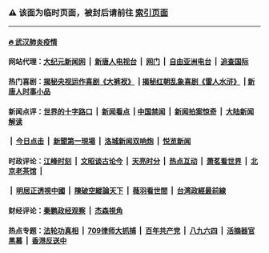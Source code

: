 ### ⚠️ 该面为临时页面，被封后请前往 [索引页面](../link4.md)

---

#### [🔥 武汉肺炎疫情](http://157.245.236.248:10000/videos/corona/)

#### 网站代理：[大纪元新闻网](http://157.245.236.248:10080/gb/) &nbsp;|&nbsp; [新唐人电视台](http://157.245.236.248:8808/gb/) &nbsp;|&nbsp; [网门](http://157.245.236.248:11000/) &nbsp;|&nbsp; [自由亚洲电台](http://157.245.236.248:9800/mandarin/) &nbsp;|&nbsp; [追查国际](http://157.245.236.248:10010/)

#### 热门喜剧：[揭秘央视运作喜剧《大裤衩》](http://157.245.236.248:10000/videos/res/big-shorts/) &nbsp;|&nbsp;[揭秘红朝乱象喜剧《雷人水浒》](http://157.245.236.248:10000/videos/res/OutlawsOfMarsh/) &nbsp;|&nbsp;[新唐人时事小品](http://157.245.236.248:10000/videos/res/comedy/)

#### 新闻点评：[世界的十字路口](http://157.245.236.248/tanghao/) &nbsp;|&nbsp; [新闻看点](http://157.245.236.248/news-insight/) &nbsp;|&nbsp;[中国禁闻](http://157.245.236.248/ntdtv-news/) &nbsp;|&nbsp; [新闻拍案惊奇](http://157.245.236.248/dayu/) &nbsp;|&nbsp; [大陆新闻解读](http://157.245.236.248/ntdtv-comedy/)
####   &nbsp;|&nbsp;  [今日点击](http://157.245.236.248/news-click/)  &nbsp;|&nbsp; [新聞第一現場](http://157.245.236.248/primary-scene/) &nbsp;|&nbsp; [洛城新闻双响炮](http://157.245.236.248/la-news/) &nbsp;|&nbsp; [悦览新闻](http://157.245.236.248/dingyue/)

#### 时政评论：[江峰时刻](http://157.245.236.248/today-in-history/) &nbsp;|&nbsp; [文昭谈古论今](http://157.245.236.248/wenzhao/) &nbsp;|&nbsp; [天亮时分](http://157.245.236.248/tianliang/) &nbsp;|&nbsp; [热点互动](http://157.245.236.248/ntdtv-rdhd/) &nbsp;|&nbsp; [萧茗看世界](http://157.245.236.248/simonegao/) &nbsp;|&nbsp; [北京老茶馆](http://157.245.236.248/teahouse/)  &nbsp;|&nbsp;  
####   &nbsp;|&nbsp;  [明居正透視中國](http://157.245.236.248/decoding-china/)  &nbsp;|&nbsp; [陳破空縱論天下](http://157.245.236.248/pokong/)  &nbsp;|&nbsp; [薇羽看世間](http://157.245.236.248/weiyu/)  &nbsp;|&nbsp; [台湾政經最前線](http://157.245.236.248/taiwan/)   

#### 财经评论：[秦鹏政经观察](http://157.245.236.248/qinpeng/) &nbsp;|&nbsp; [杰森視角 ](http://157.245.236.248/jason/)

#### 热点专题：[法轮功真相](http://157.245.236.248:10000/videos/truth.html) &nbsp;|&nbsp; [709律师大抓捕](http://157.245.236.248:10000/videos/709/) &nbsp;|&nbsp; [百年共产党](http://157.245.236.248:10000/videos/ccp.html) &nbsp;|&nbsp; [八九六四](http://157.245.236.248:10000/videos/88/)  &nbsp;|&nbsp; [活摘器官黑幕](http://157.245.236.248:10000/videos/res/Organs/)  &nbsp;|&nbsp; [香港反送中](http://157.245.236.248:10000/videos/res/hk/) 

<img src='http://gfw-breaker.win/link4.md' width='0px' height='0px'/>


